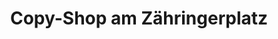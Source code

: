 ---
title: "Copy-Shop am Zähringerplatz"
url: /konstanz/copy-shop-am-zaehringerplatz/
shop: Kopieren
---
